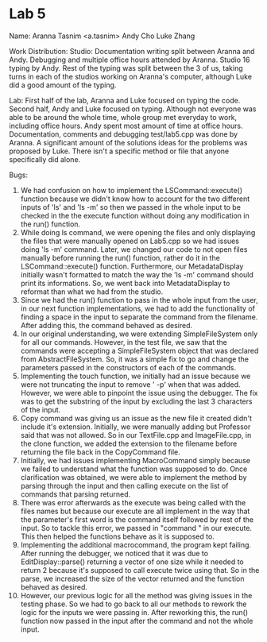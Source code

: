# Lab 5
Name: Aranna Tasnim <a.tasnim>
Andy Cho
Luke Zhang 

Work Distribution:
Studio: Documentation writing split between Aranna and Andy. Debugging and multiple office hours attended by Aranna. 
Studio 16 typing by Andy. Rest of the typing was split between the 3 of us, taking turns in each of the studios working
on Aranna's computer, although Luke did a good amount of the typing. 

Lab: First half of the lab, Aranna and Luke focused on typing the code. Second half, Andy and Luke focused on typing. 
Although not everyone was able to be around the whole time, whole group met everyday to work, including office hours.
Andy spent most amount of time at office hours. Documentation, comments and debugging test/lab5.cpp was done by Aranna.
A significant amount of the solutions ideas for the problems was proposed by Luke. There isn't a specific method or file
that anyone specifically did alone. 

Bugs:
1. We had confusion on how to implement the LSCommand::execute() function because we didn't know how to account for the 
two different inputs of 'ls' and 'ls -m' so then we passed in the whole input to be checked in the the execute function 
without doing any modification in the run() function.
2. While doing ls command, we were opening the files and only displaying the files that were manually opened 
on Lab5.cpp so we had issues doing 'ls -m' command. Later, we changed our code to not open files manually before running 
the run() function, rather do it in the LSCommand::execute() function. Furthermore, our MetadataDisplay initially wasn't 
formatted to match the way the 'ls -m' command should print its informations. So, we went back into MetadataDisplay to 
reformat than what we had from the studio.
3. Since we had the run() function to pass in the whole input from the user, in our next function implementations, we 
had to add the functionality of finding a space in the input to separate the command from the filename. After adding this,
the command behaved as desired. 
4. In our original understanding, we were extending SimpleFileSystem only for all our commands. However, in the test 
file, we saw that the commands were accepting a SimpleFileSystem object that was declared from AbstractFileSystem. So, it
was a simple fix to go and change the parameters passed in the constructors of each of the commands.
5. Implementing the touch function, we initially had an issue because we were not truncating the input to remove ' -p' 
when that was added. However, we were able to pinpoint the issue using the debugger. The fix was to get the substring of 
the input by excluding the last 3 characters of the input.
6. Copy command was giving us an issue as the new file it created didn't include it's extension. Initially, we were manually
adding but Professor said that was not allowed. So in our TextFile.cpp and ImageFile.cpp, in the clone function, we added
the extension to the filename before returning the file back in the CopyCommand file.
7. Initially, we had issues implementing MacroCommand simply because we failed to understand what the function was supposed
to do. Once clarification was obtained, we were able to implement the method by parsing through the input and then calling
execute on the list of commands that parsing returned. 
8. There was error afterwards as the execute was being called with the files names but because our execute are all implement
in the way that the parameter's first word is the command itself followed by rest of the input. So to tackle this error, 
we passed in "command " in our execute. This then helped the functions behave as it is supposed to.
9. Implementing the additional macrocommand, the program kept failing. After running the debugger, we noticed that it was 
due to EditDisplay::parse() returning a vector of one size while it needed to return 2 because it's supposed to call execute
twice using that. So in the parse, we increased the size of the vector returned and the function behaved as desired.
10. However, our previous logic for all the method was giving issues in the testing phase. So we had to go back to all 
our methods to rework the logic for the inputs we were passing in. After reworking this, the run() function now passed in 
the input after the command and not the whole input. 

